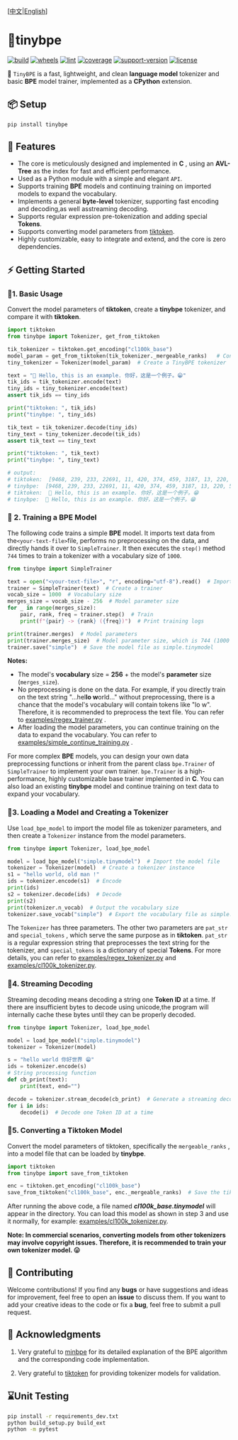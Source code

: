 [[中文](https://github.com/neluca/tinybpe/blob/main/README.md)|[English](https://github.com/neluca/tinybpe/blob/main/README_en.md)]

# 🚀tinybpe

[![build](https://github.com/neluca/tinybpe/workflows/build/badge.svg)](https://github.com/neluca/tinybpe/actions/workflows/python-package.yml)
[![wheels](https://github.com/neluca/tinybpe/workflows/wheels/badge.svg)](https://github.com/neluca/tinybpe/actions/workflows/wheels.yml)
[![lint](https://github.com/neluca/tinybpe/workflows/lint/badge.svg)](https://github.com/neluca/tinybpe/actions/workflows/lint.yml)
[![coverage](https://codecov.io/gh/neluca/tinybpe/branch/main/graph/badge.svg)](https://codecov.io/gh/neluca/tinybpe)
[![support-version](https://img.shields.io/pypi/pyversions/tinybpe)](https://pypi.org/project/tinybpe/)
[![license](https://img.shields.io/github/license/neluca/tinybpe)](https://github.com/neluca/tinybpe/blob/main/LICENSE)

👋 `TinyBPE` is a fast, lightweight, and clean **language model** tokenizer and basic **BPE** model trainer, implemented as a **CPython** extension.

## 📦 Setup

```bash
pip install tinybpe
```

## 🌟 Features

- The core is meticulously designed and implemented in **C** , using an **AVL-Tree** as the index for fast and efficient performance.
- Used as a Python module with a simple and elegant `API`.
- Supports training **BPE** models and continuing training on imported models to expand the vocabulary.
- Implements a general **byte-level** tokenizer, supporting fast encoding and decoding,as well asstreaming decoding.
- Supports regular expression pre-tokenization and adding special **Tokens**.
- Supports converting model parameters from [tiktoken](https://github.com/openai/tiktoken).
- Highly customizable, easy to integrate and extend, and the core is zero dependencies.



## ⚡️ Getting Started

### 📍1. Basic Usage

Convert the model parameters of **tiktoken**, create a **tinybpe** tokenizer, and compare it with **tiktoken**.

```python
import tiktoken
from tinybpe import Tokenizer, get_from_tiktoken

tik_tokenizer = tiktoken.get_encoding("cl100k_base")
model_param = get_from_tiktoken(tik_tokenizer._mergeable_ranks)   # Convert model parameters
tiny_tokenizer = Tokenizer(model_param)  # Create a TinyBPE tokenizer

text = "👋 Hello, this is an example. 你好，这是一个例子。😁"
tik_ids = tik_tokenizer.encode(text)
tiny_ids = tiny_tokenizer.encode(text)
assert tik_ids == tiny_ids

print("tiktoken: ", tik_ids)
print("tinybpe: ", tiny_ids)

tik_text = tik_tokenizer.decode(tiny_ids)
tiny_text = tiny_tokenizer.decode(tik_ids)
assert tik_text == tiny_text

print("tiktoken: ", tik_text)
print("tinybpe: ", tiny_text)

# output:
# tiktoken:  [9468, 239, 233, 22691, 11, 420, 374, 459, 3187, 13, 220, 57668, 53901, 3922, 44388, 21043, 48044, 27452, 45829, 1811, 76460, 223]
# tinybpe:  [9468, 239, 233, 22691, 11, 420, 374, 459, 3187, 13, 220, 57668, 53901, 3922, 44388, 21043, 48044, 27452, 45829, 1811, 76460, 223]
# tiktoken:  👋 Hello, this is an example. 你好，这是一个例子。😁
# tinybpe:  👋 Hello, this is an example. 你好，这是一个例子。😁
```

### 📍 2. Training a BPE Model

The following code trains a simple **BPE** model. It imports text data from the`<your-text-file>`file, performs no preprocessing on the data, and directly hands it over to `SimpleTrainer`. It then executes the `step()` method `744` times to train a tokenizer with a vocabulary size of `1000`.

```python
from tinybpe import SimpleTrainer

text = open("<your-text-file>", "r", encoding="utf-8").read()  # Import text file
trainer = SimpleTrainer(text)  # Create a trainer
vocab_size = 1000  # Vocabulary size
merges_size = vocab_size - 256  # Model parameter size
for _ in range(merges_size):
    pair, rank, freq = trainer.step()  # Train
    print(f"{pair} -> {rank} ({freq})")  # Print training logs

print(trainer.merges)  # Model parameters
print(trainer.merges_size)  # Model parameter size, which is 744 (1000 - 256)
trainer.save("simple")  # Save the model file as simple.tinymodel
```

**Notes:**

- The model's **vocabulary** size = **256** + the model's **parameter** size (`merges_size`).
- No preprocessing is done on the data. For example, if you directly train on the text string "...hel**lo w**orld..." without preprocessing, there is a chance that the model's vocabulary will contain tokens like "lo w". Therefore, it is recommended to preprocess the text file. You can refer to [examples/regex_trainer.py](https://github.com/neluca/tinybpe/blob/main/examples/regex_trainer.py) .
- After loading the model parameters, you can continue training on the data to expand the vocabulary. You can refer to [examples/simple_continue_training.py](https://github.com/neluca/tinybpe/blob/main/examples/simple_continue_training.py) .

For more complex **BPE** models, you can design your own data preprocessing functions or inherit from the parent class `bpe.Trainer` of `SimpleTrainer` to implement your own trainer. `bpe.Trainer` is a high-performance, highly customizable base trainer implemented in **C**. You can also load an existing **tinybpe** model and continue training on text data to expand your vocabulary.

### 📍3. Loading a Model and Creating a Tokenizer

Use `load_bpe_model` to import the model file as tokenizer parameters, and then create a `Tokenizer` instance from the model parameters.

```python
from tinybpe import Tokenizer, load_bpe_model

model = load_bpe_model("simple.tinymodel")  # Import the model file
tokenizer = Tokenizer(model)  # Create a tokenizer instance
s1 = "hello world, old man !"
ids = tokenizer.encode(s1)  # Encode
print(ids)
s2 = tokenizer.decode(ids)  # Decode
print(s2)
print(tokenizer.n_vocab)  # Output the vocabulary size
tokenizer.save_vocab("simple")  # Export the vocabulary file as simple.vocab
```

The `Tokenizer` has three parameters. The other two parameters are `pat_str` and `special_tokens` , which serve the same purpose as in **tiktoken**. `pat_str` is a regular expression string that preprocesses the text string for the tokenizer, and `special_tokens` is a dictionary of special **Tokens**. For more details, you can refer to [examples/regex_tokenizer.py](https://github.com/neluca/tinybpe/blob/main/examples/regex_tokenizer.py) and [examples/cl100k_tokenizer.py](https://github.com/neluca/tinybpe/blob/main/examples/cl100k_tokenizer.py).

### 📍4. Streaming Decoding

Streaming decoding means decoding a string one **Token ID** at a time. If there are insufficient bytes to decode using unicode,the program will internally cache these bytes until they can be properly decoded.

```python
from tinybpe import Tokenizer, load_bpe_model

model = load_bpe_model("simple.tinymodel")
tokenizer = Tokenizer(model)

s = "hello world 你好世界 😁"
ids = tokenizer.encode(s)
# String processing function
def cb_print(text):
    print(text, end="")

decode = tokenizer.stream_decode(cb_print)  # Generate a streaming decoding function
for i in ids:
    decode(i)  # Decode one Token ID at a time
```

### 📍5. Converting a Tiktoken Model

Convert the model parameters of tiktoken, specifically the `mergeable_ranks` , into a model file that can be loaded by **tinybpe**.

```python
import tiktoken
from tinybpe import save_from_tiktoken

enc = tiktoken.get_encoding("cl100k_base")
save_from_tiktoken("cl100k_base", enc._mergeable_ranks)  # Save the tiktoken model parameters as a TinyBPE model file
```

After running the above code, a file named ***cl100k_base.tinymodel*** will appear in the directory. You can load this model as shown in step 3 and use it normally, for example: [examples/cl100k_tokenizer.py](https://github.com/neluca/tinybpe/blob/main/examples/cl100k_tokenizer.py).

**Note: In commercial scenarios, converting models from other tokenizers may involve copyright issues. Therefore, it is recommended to train your own tokenizer model. 😛**



## 🔧 Contributing

Welcome contributions! If you find any **bugs** or have suggestions and ideas for improvement, feel free to open an **issue** to discuss them. If you want to add your creative ideas to the code or fix a **bug**, feel free to submit a pull request.

## 🤝 Acknowledgments

1. Very grateful to [minbpe](https://github.com/karpathy/minbpe) for its detailed explanation of the BPE algorithm and the corresponding code implementation.

2. Very grateful to [tiktoken](https://github.com/openai/tiktoken) for providing tokenizer models for validation.


## ⌛Unit Testing


```bash
pip install -r requirements_dev.txt
python build_setup.py build_ext
python -m pytest
```

